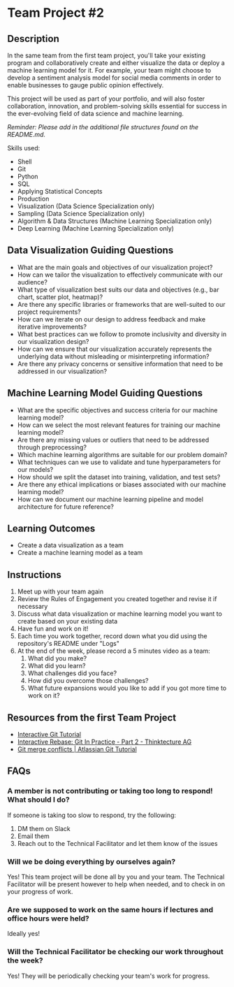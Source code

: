 # Team Project #2

## Description

In the same team from the first team project, you'll take your existing program and collaboratively create and either visualize the data or deploy a machine learning model for it. For example, your team might choose to develop a sentiment analysis model for social media comments in order to enable businesses to gauge public opinion effectively.

This project will be used as part of your portfolio, and will also foster collaboration, innovation, and problem-solving skills essential for success in the ever-evolving field of data science and machine learning.

_Reminder: Please add in the additional file structures found on the README.md._

Skills used:

* Shell
* Git
* Python
* SQL
* Applying Statistical Concepts
* Production
* Visualization (Data Science Specialization only)
* Sampling (Data Science Specialization only)
* Algorithm & Data Structures (Machine Learning Specialization only)
* Deep Learning (Machine Learning Specialization only)

## Data Visualization Guiding Questions

* What are the main goals and objectives of our visualization project?
* How can we tailor the visualization to effectively communicate with our audience?
* What type of visualization best suits our data and objectives (e.g., bar chart, scatter plot, heatmap)?
* Are there any specific libraries or frameworks that are well-suited to our project requirements?
* How can we iterate on our design to address feedback and make iterative improvements?
* What best practices can we follow to promote inclusivity and diversity in our visualization design?
* How can we ensure that our visualization accurately represents the underlying data without misleading or misinterpreting information?
* Are there any privacy concerns or sensitive information that need to be addressed in our visualization?

## Machine Learning Model Guiding Questions

* What are the specific objectives and success criteria for our machine learning model?
* How can we select the most relevant features for training our machine learning model?
* Are there any missing values or outliers that need to be addressed through preprocessing?
* Which machine learning algorithms are suitable for our problem domain?
* What techniques can we use to validate and tune hyperparameters for our models?
* How should we split the dataset into training, validation, and test sets?
* Are there any ethical implications or biases associated with our machine learning model?
* How can we document our machine learning pipeline and model architecture for future reference?

## Learning Outcomes

* Create a data visualization as a team
* Create a machine learning model as a team

## Instructions

1. Meet up with your team again
2. Review the Rules of Engagement you created together and revise it if necessary
3. Discuss what data visualization or machine learning model you want to create based on your existing data
4. Have fun and work on it!
5. Each time you work together, record down what you did using the repository's README under "Logs"
6. At the end of the week, please record a 5 minutes video as a team:
    1. What did you make?
    2. What did you learn?
    3. What challenges did you face?
    4. How did you overcome those challenges?
    5. What future expansions would you like to add if you got more time to work on it?

## Resources from the first Team Project

* [Interactive Git Tutorial](https://learngitbranching.js.org/)
* [Interactive Rebase: Git In Practice - Part 2 - Thinktecture AG](https://www.thinktecture.com/en/tools/git-interactive-rebase/)
* [Git merge conflicts | Atlassian Git Tutorial](https://www.atlassian.com/git/tutorials/using-branches/merge-conflicts#:~:text=Understanding%20merge%20conflicts,automatically%20determine%20what%20is%20correct.)

## FAQs

### A member is not contributing or taking too long to respond! What should I do?

If someone is taking too slow to respond, try the following:

1.  DM them on Slack
2.  Email them
3.  Reach out to the Technical Facilitator and let them know of the issues

### Will we be doing everything by ourselves again?

Yes! This team project will be done all by you and your team. The Technical Facilitator will be present however to help when needed, and to check in on your progress of work.

### Are we supposed to work on the same hours if lectures and office hours were held?

Ideally yes!

### Will the Technical Facilitator be checking our work throughout the week?

Yes! They will be periodically checking your team's work for progress.
